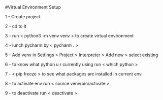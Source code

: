 #Virtual Environment Setup

1 - Create project

2 - cd to it

3 - run < python3 -m venv venv > to create virtual environment

4 - lunch pycharm by < pycharm .  >

5 - Add venv in Settings > Project > Interpreter > Add new > select existing

6 - to know what python u r currently using run < which python >

7 - < pip freeze > to see what packages are installed in current env

8 - to activate env run < source venv/bin/activate > 

9 - to deactivate run < deactivate >
